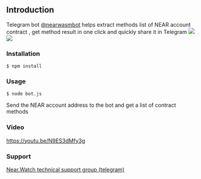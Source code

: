 ## Introduction
Telegram bot <a href="https://t.me/nearwasmbot">@nearwasmbot</a> helps extract methods list of NEAR account contract , get method result in one click and quickly share it in Telegram
<img src="https://telegra.ph/file/e28b90522b6681c0965aa.png" /> <img src="https://telegra.ph/file/6ccee19b049dc00699df2.png" />

### Installation
```
$ npm install
```

### Usage
```
$ node bot.js
```

Send the NEAR account address to the bot and get a list of contract methods

### Video
https://youtu.be/N9ES3dMfy3g

### Support
<a href="https://t.me/nearwatch">Near.Watch technical support group (telegram)</a>
